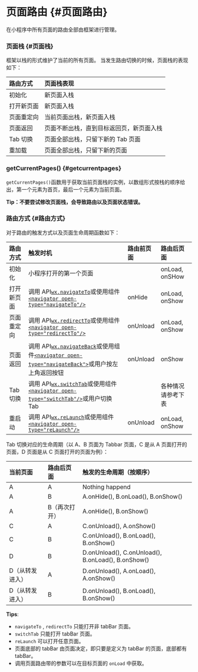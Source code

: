 # 页面路由 {#页面路由}

在小程序中所有页面的路由全部由框架进行管理。

### 页面栈 {#页面栈}

框架以栈的形式维护了当前的所有页面。 当发生路由切换的时候，页面栈的表现如下：

| 路由方式 | 页面栈表现 |
| :--- | :--- |
| 初始化 | 新页面入栈 |
| 打开新页面 | 新页面入栈 |
| 页面重定向 | 当前页面出栈，新页面入栈 |
| 页面返回 | 页面不断出栈，直到目标返回页，新页面入栈 |
| Tab 切换 | 页面全部出栈，只留下新的 Tab 页面 |
| 重加载 | 页面全部出栈，只留下新的页面 |

### getCurrentPages\(\) {#getcurrentpages}

`getCurrentPages()`函数用于获取当前页面栈的实例，以数组形式按栈的顺序给出，第一个元素为首页，最后一个元素为当前页面。

**Tip：不要尝试修改页面栈，会导致路由以及页面状态错误。**

### 路由方式 {#路由方式}

对于路由的触发方式以及页面生命周期函数如下：

| 路由方式 | 触发时机 | 路由前页面 | 路由后页面 |
| :--- | :--- | :--- | :--- |
| 初始化 | 小程序打开的第一个页面 |  | onLoad, onSHow |
| 打开新页面 | 调用 API[`wx.navigateTo`](https://mp.weixin.qq.com/debug/wxadoc/dev/api/ui-navigate.html#wxnavigatetoobject)或使用组件[`<navigator open-type="navigateTo"/>`](https://mp.weixin.qq.com/debug/wxadoc/dev/component/navigator.html) | onHide | onLoad, onShow |
| 页面重定向 | 调用 API[`wx.redirectTo`](https://mp.weixin.qq.com/debug/wxadoc/dev/api/ui-navigate.html#wxredirecttoobject)或使用组件[`<navigator open-type="redirectTo"/>`](https://mp.weixin.qq.com/debug/wxadoc/dev/component/navigator.html) | onUnload | onLoad, onShow |
| 页面返回 | 调用 API[`wx.navigateBack`](https://mp.weixin.qq.com/debug/wxadoc/dev/api/ui-navigate.html#wxnavigateback)或使用组件[`<navigator open-type="navigateBack">`](https://mp.weixin.qq.com/debug/wxadoc/dev/component/navigator.html)或用户按左上角返回按钮 | onUnload | onShow |
| Tab 切换 | 调用 API[`wx.switchTab`](https://mp.weixin.qq.com/debug/wxadoc/dev/api/ui-navigate.html#wxswitchtab)或使用组件[`<navigator open-type="switchTab"/>`](https://mp.weixin.qq.com/debug/wxadoc/dev/component/navigator.html)或用户切换 Tab |  | 各种情况请参考下表 |
| 重启动 | 调用 API[`wx.reLaunch`](https://mp.weixin.qq.com/debug/wxadoc/dev/api/ui-navigate.html#wxrelaunch)或使用组件[`<navigator open-type="reLaunch"/>`](https://mp.weixin.qq.com/debug/wxadoc/dev/component/navigator.html) | onUnload | onLoad, onShow |

Tab 切换对应的生命周期（以 A、B 页面为 Tabbar 页面，C 是从 A 页面打开的页面，D 页面是从 C 页面打开的页面为例）：

| 当前页面 | 路由后页面 | 触发的生命周期（按顺序） |
| :--- | :--- | :--- |
| A | A | Nothing happend |
| A | B | A.onHide\(\), B.onLoad\(\), B.onShow\(\) |
| A | B（再次打开） | A.onHide\(\), B.onShow\(\) |
| C | A | C.onUnload\(\), A.onShow\(\) |
| C | B | C.onUnload\(\), B.onLoad\(\), B.onShow\(\) |
| D | B | D.onUnload\(\), C.onUnload\(\), B.onLoad\(\), B.onShow\(\) |
| D（从转发进入） | A | D.onUnload\(\), A.onLoad\(\), A.onShow\(\) |
| D（从转发进入） | B | D.onUnload\(\), B.onLoad\(\), B.onShow\(\) |

**Tips**:

* `navigateTo`
  ,
  `redirectTo`
  只能打开非 tabBar 页面。
* `switchTab`
  只能打开 tabBar 页面。
* `reLaunch`
  可以打开任意页面。
* 页面底部的 tabBar 由页面决定，即只要是定义为 tabBar 的页面，底部都有 tabBar。
* 调用页面路由带的参数可以在目标页面的
  `onLoad`
  中获取。



